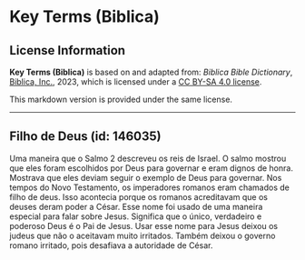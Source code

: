 # Key Terms (Biblica)

## License Information

**Key Terms (Biblica)** is based on and adapted from: _Biblica Bible Dictionary_, [Biblica, Inc.](https://www.biblica.com/), 2023, which is licensed under a [CC BY-SA 4.0 license](https://creativecommons.org/licenses/by-sa/4.0/legalcode.en).

This markdown version is provided under the same license.



--------------------------------

## Filho de Deus (id: 146035)

Uma maneira que o Salmo 2 descreveu os reis de Israel. O salmo mostrou que eles foram escolhidos por Deus para governar e eram dignos de honra. Mostrava que eles deviam seguir o exemplo de Deus para governar. Nos tempos do Novo Testamento, os imperadores romanos eram chamados de filho de deus. Isso acontecia porque os romanos acreditavam que os deuses deram poder a César. Esse nome foi usado de uma maneira especial para falar sobre Jesus. Significa que o único, verdadeiro e poderoso Deus é o Pai de Jesus. Usar esse nome para Jesus deixou os judeus que não o aceitavam muito irritados. Também deixou o governo romano irritado, pois desafiava a autoridade de César.


